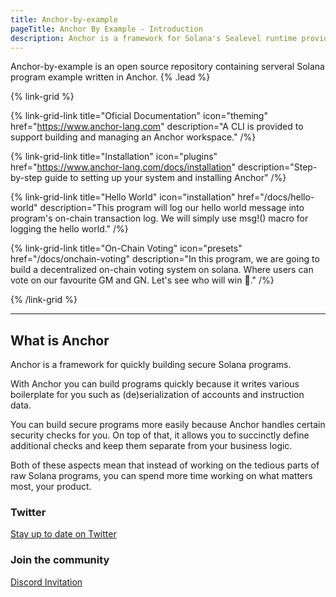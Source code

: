 ```yaml
---
title: Anchor-by-example
pageTitle: Anchor By Example - Introduction
description: Anchor is a framework for Solana's Sealevel runtime providing several convenient developer tools for writing smart contracts.
---
```


Anchor-by-example is an open source repository containing serveral Solana program example written in Anchor. {% .lead %}

{% link-grid %}

{% link-grid-link title="Oficial Documentation" icon="theming" href="https://www.anchor-lang.com" description="A CLI is provided to support building and managing an Anchor workspace." /%}

{% link-grid-link title="Installation" icon="plugins" href="https://www.anchor-lang.com/docs/installation" description="Step-by-step guide to setting up your system and installing Anchor" /%}

{% link-grid-link title="Hello World" icon="installation" href="/docs/hello-world" description="This program will log our hello world message into program's on-chain transaction log. We will simply use msg!() macro for logging the hello world." /%}

{% link-grid-link title="On-Chain Voting" icon="presets" href="/docs/onchain-voting" description="In this program, we are going to build a decentralized on-chain voting system on solana. Where users can vote on our favourite GM and GN. Let's see who will win 🚀." /%}

{% /link-grid %}

---

## What is Anchor

Anchor is a framework for quickly building secure Solana programs.

With Anchor you can build programs quickly because it writes various boilerplate for you such as (de)serialization of accounts and instruction data.

You can build secure programs more easily because Anchor handles certain security checks for you. On top of that, it allows you to succinctly define additional checks and keep them separate from your business logic.

Both of these aspects mean that instead of working on the tedious parts of raw Solana programs, you can spend more time working on what matters most, your product.

### Twitter

[Stay up to date on Twitter](https://twitter.com/anchorlang)

### Join the community

[Discord Invitation](http://discord.gg/ZCHmqvXgDw)
